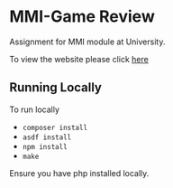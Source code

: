 # MMI-Game Review
Assignment for MMI module at University.

To view the website please click [here](http://gamereview.opile.uosweb.co.uk/index.php)

## Running Locally
To run locally
- `composer install`
- `asdf install`
- `npm install`
- `make`

Ensure you have php installed locally.
